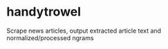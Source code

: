 handytrowel
===========

Scrape news articles, output extracted article text and normalized/processed ngrams
